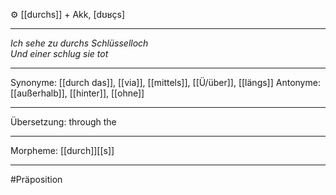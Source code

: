 ⚙️ [[durchs]] + Akk, [dʊʁçs]

---

_Ich sehe zu durchs Schlüsselloch_  
_Und einer schlug sie tot_

---

Synonyme: [[durch das]], [[via]], [[mittels]], [[Ü/über]], [[längs]]
Antonyme: [[außerhalb]], [[hinter]], [[ohne]]

---

Übersetzung: through the

---

Morpheme:
[[durch]][[s]]

---

#Präposition
